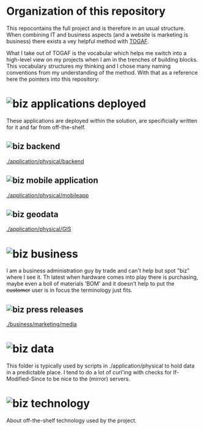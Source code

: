 # Organization of this repository

This repocontains the full project and is therefore in an usual structure. When combining IT and business aspects (and a website is marketing is business) there exists a vey helpful method with [TOGAF](www.opengroup.org/subjectareas/enterprise/togaf "The TOGAF® framework is the de facto global standard for Enterprise Architecture.").

What I take out of TOGAF is the vocabular which helps me switch into a high-level view on my projects when I am in the trenches of building blocks. This vocabulary structures my thinking and I chose many naming conventions from my understanding of the method. With that as a reference here the pointers into this repository:

# ![biz][dot-app-16] applications deployed

These applications are deployed within the solution, are specificially written for it and far from off-the-shelf.

## ![biz][dot-app-16] backend

[./application/physical/backend](./application/physical/backend)

## ![biz][dot-app-16] mobile application

[./application/physical/mobileapp](./application/physical/mobileapp)

## ![biz][dot-app-16] geodata

[./application/physical/GIS](./application/physical/GIS)

# ![biz][dot-biz-16] business

I am a business administration guy by trade and can't help but spot "biz" where I see it. Th latest when hardware comes into play there is purchasing, maybe even a boll of materials 'BOM' and it doesn't help to put the ~~customer~~ user is in focus the terminology just fits.

## ![biz][dot-biz-16] press releases

[./business/marketing/media](./business/marketing/media)




# ![biz][dot-dat-16] data

This folder is typically used by scripts in ./application/physical to hold data in a predictable place. I tend to do a lot of curl'ing with checks for If-Modified-Since to be nice to the (mirror) servers.

# ![biz][dot-tec-16] technology

About off-the-shelf technology used by the project.


[dot-biz-16]: https://user-images.githubusercontent.com/943871/32907435-4c388e1a-cb00-11e7-85e7-b060c9028399.png "biz"
[dot-dat-16]: https://user-images.githubusercontent.com/943871/32907437-4d9e39f8-cb00-11e7-8dcf-697f7439860f.png "dat"
[dot-app-16]: https://user-images.githubusercontent.com/943871/32907438-4f141938-cb00-11e7-8d9c-50723c4decef.png "app"
[dot-tec-16]: https://user-images.githubusercontent.com/943871/32907440-5032be96-cb00-11e7-8cad-d7d16083ee5b.png "tec"

